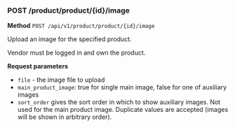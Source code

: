 ### POST /product/product/{id}/image ###

**Method** `POST /api/v1/product/product/{id}/image`

Upload an image for the specified product.

Vendor must be logged in and own the product.

**Request parameters**

* `file` - the image file to upload
* `main_product_image`: true for single main image, false for one of auxiliary images
* `sort_order` gives the sort order in which to show auxiliary images. Not used for the main product image. Duplicate values are accepted (images will be shown in arbitrary order).
